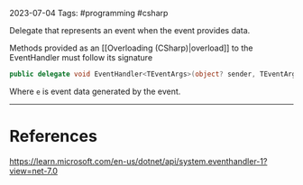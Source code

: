 2023-07-04
Tags: #programming #csharp 

Delegate that represents an event when the event provides data.

Methods provided  as an [[Overloading (CSharp)|overload]] to the EventHandler must follow its signature

```C#
public delegate void EventHandler<TEventArgs>(object? sender, TEventArgs e);
```

Where `e` is event data generated by the event.

---
# References

https://learn.microsoft.com/en-us/dotnet/api/system.eventhandler-1?view=net-7.0